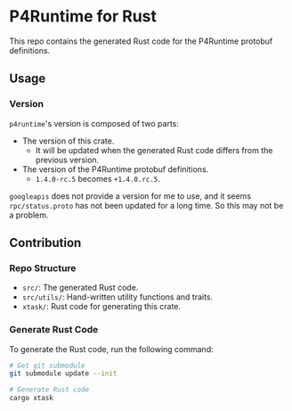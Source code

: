 # P4Runtime for Rust

This repo contains the generated Rust code for the P4Runtime protobuf definitions.

## Usage

### Version

`p4runtime`'s version is composed of two parts:
- The version of this crate.
  - It will be updated when the generated Rust code differs from the previous version.
- The version of the P4Runtime protobuf definitions.
  - `1.4.0-rc.5` becomes `+1.4.0.rc.5`.

`googleapis` does not provide a version for me to use, and it seems `rpc/status.proto` has not been updated for a long time. So this may not be a problem.

## Contribution

### Repo Structure

- `src/`: The generated Rust code.
- `src/utils/`: Hand-written utility functions and traits.
- `xtask/`: Rust code for generating this crate.

### Generate Rust Code

To generate the Rust code, run the following command:

```sh
# Get git submodule
git submodule update --init

# Generate Rust code
cargo xtask
```
